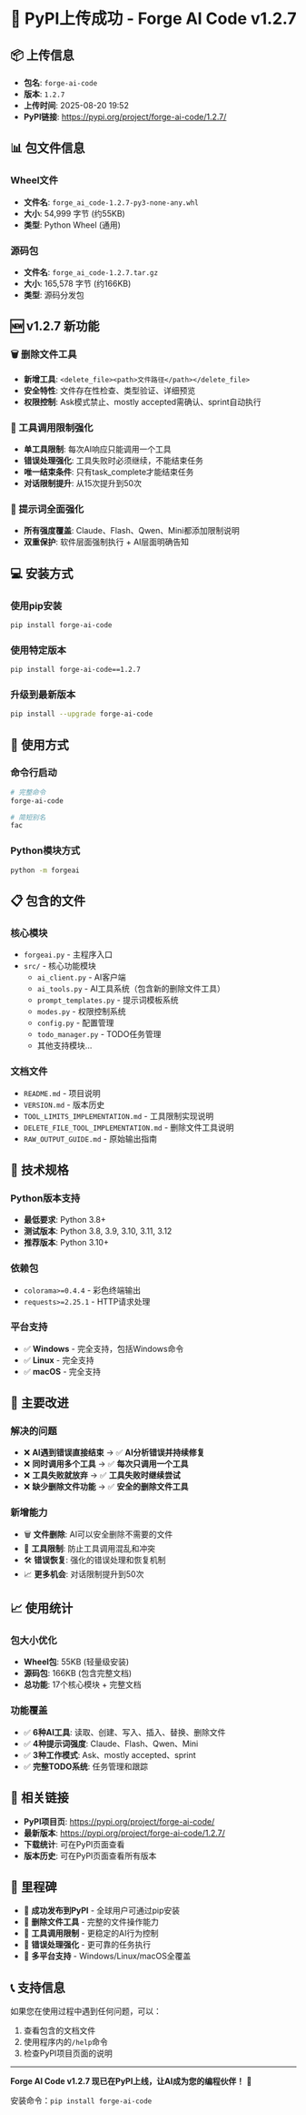# 🎉 PyPI上传成功 - Forge AI Code v1.2.7

## 📦 上传信息

- **包名**: `forge-ai-code`
- **版本**: `1.2.7`
- **上传时间**: 2025-08-20 19:52
- **PyPI链接**: https://pypi.org/project/forge-ai-code/1.2.7/

## 📊 包文件信息

### Wheel文件
- **文件名**: `forge_ai_code-1.2.7-py3-none-any.whl`
- **大小**: 54,999 字节 (约55KB)
- **类型**: Python Wheel (通用)

### 源码包
- **文件名**: `forge_ai_code-1.2.7.tar.gz`
- **大小**: 165,578 字节 (约166KB)
- **类型**: 源码分发包

## 🆕 v1.2.7 新功能

### 🗑️ 删除文件工具
- **新增工具**: `<delete_file><path>文件路径</path></delete_file>`
- **安全特性**: 文件存在性检查、类型验证、详细预览
- **权限控制**: Ask模式禁止、mostly accepted需确认、sprint自动执行

### 🚨 工具调用限制强化
- **单工具限制**: 每次AI响应只能调用一个工具
- **错误处理强化**: 工具失败时必须继续，不能结束任务
- **唯一结束条件**: 只有task_complete才能结束任务
- **对话限制提升**: 从15次提升到50次

### 📝 提示词全面强化
- **所有强度覆盖**: Claude、Flash、Qwen、Mini都添加限制说明
- **双重保护**: 软件层面强制执行 + AI层面明确告知

## 💻 安装方式

### 使用pip安装
```bash
pip install forge-ai-code
```

### 使用特定版本
```bash
pip install forge-ai-code==1.2.7
```

### 升级到最新版本
```bash
pip install --upgrade forge-ai-code
```

## 🚀 使用方式

### 命令行启动
```bash
# 完整命令
forge-ai-code

# 简短别名
fac
```

### Python模块方式
```bash
python -m forgeai
```

## 📋 包含的文件

### 核心模块
- `forgeai.py` - 主程序入口
- `src/` - 核心功能模块
  - `ai_client.py` - AI客户端
  - `ai_tools.py` - AI工具系统（包含新的删除文件工具）
  - `prompt_templates.py` - 提示词模板系统
  - `modes.py` - 权限控制系统
  - `config.py` - 配置管理
  - `todo_manager.py` - TODO任务管理
  - 其他支持模块...

### 文档文件
- `README.md` - 项目说明
- `VERSION.md` - 版本历史
- `TOOL_LIMITS_IMPLEMENTATION.md` - 工具限制实现说明
- `DELETE_FILE_TOOL_IMPLEMENTATION.md` - 删除文件工具说明
- `RAW_OUTPUT_GUIDE.md` - 原始输出指南

## 🔧 技术规格

### Python版本支持
- **最低要求**: Python 3.8+
- **测试版本**: Python 3.8, 3.9, 3.10, 3.11, 3.12
- **推荐版本**: Python 3.10+

### 依赖包
- `colorama>=0.4.4` - 彩色终端输出
- `requests>=2.25.1` - HTTP请求处理

### 平台支持
- ✅ **Windows** - 完全支持，包括Windows命令
- ✅ **Linux** - 完全支持
- ✅ **macOS** - 完全支持

## 🎯 主要改进

### 解决的问题
- ❌ **AI遇到错误直接结束** → ✅ **AI分析错误并持续修复**
- ❌ **同时调用多个工具** → ✅ **每次只调用一个工具**
- ❌ **工具失败就放弃** → ✅ **工具失败时继续尝试**
- ❌ **缺少删除文件功能** → ✅ **安全的删除文件工具**

### 新增能力
- 🗑️ **文件删除**: AI可以安全删除不需要的文件
- 🔧 **工具限制**: 防止工具调用混乱和冲突
- 🛠️ **错误恢复**: 强化的错误处理和恢复机制
- 📈 **更多机会**: 对话限制提升到50次

## 📈 使用统计

### 包大小优化
- **Wheel包**: 55KB (轻量级安装)
- **源码包**: 166KB (包含完整文档)
- **总功能**: 17个核心模块 + 完整文档

### 功能覆盖
- ✅ **6种AI工具**: 读取、创建、写入、插入、替换、删除文件
- ✅ **4种提示词强度**: Claude、Flash、Qwen、Mini
- ✅ **3种工作模式**: Ask、mostly accepted、sprint
- ✅ **完整TODO系统**: 任务管理和跟踪

## 🔗 相关链接

- **PyPI项目页**: https://pypi.org/project/forge-ai-code/
- **最新版本**: https://pypi.org/project/forge-ai-code/1.2.7/
- **下载统计**: 可在PyPI页面查看
- **版本历史**: 可在PyPI页面查看所有版本

## 🎊 里程碑

- 🎉 **成功发布到PyPI** - 全球用户可通过pip安装
- 🎉 **删除文件工具** - 完整的文件操作能力
- 🎉 **工具调用限制** - 更稳定的AI行为控制
- 🎉 **错误处理强化** - 更可靠的任务执行
- 🎉 **多平台支持** - Windows/Linux/macOS全覆盖

## 📞 支持信息

如果您在使用过程中遇到任何问题，可以：
1. 查看包含的文档文件
2. 使用程序内的`/help`命令
3. 检查PyPI项目页面的说明

---

**Forge AI Code v1.2.7 现已在PyPI上线，让AI成为您的编程伙伴！** 🚀

安装命令：`pip install forge-ai-code`
